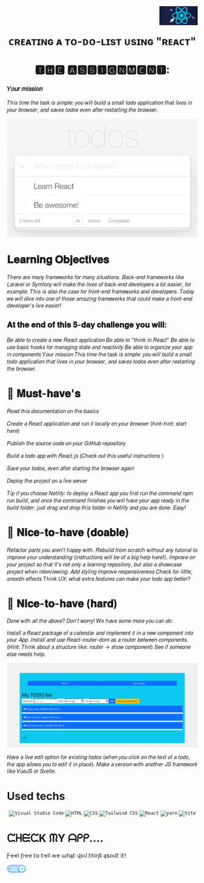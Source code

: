 <div align="center">

<img src="src/Assets/images/react.jpeg" width="20%" align="right">
<br>
<br>

# ᴄʀᴇᴀᴛɪɴɢ ᴀ ᴛᴏ-ᴅᴏ-ʟɪsᴛ  ᴜsɪɴɢ "ʀᴇᴀᴄᴛ" 

</div>

<div align="center">


# 🆃🅷🅴 🅰🆂🆂🅸🅶🅽🅼🅴🅽🆃:

</div>

### 𝑌𝑜𝑢𝑟 𝑚𝑖𝑠𝑠𝑖𝑜𝑛
𝑇ℎ𝑖𝑠 𝑡𝑖𝑚𝑒 𝑡ℎ𝑒 𝑡𝑎𝑠𝑘 𝑖𝑠 𝑠𝑖𝑚𝑝𝑙𝑒: 𝑦𝑜𝑢 𝑤𝑖𝑙𝑙 𝑏𝑢𝑖𝑙𝑑 𝑎 𝑠𝑚𝑎𝑙𝑙 𝑡𝑜𝑑𝑜 𝑎𝑝𝑝𝑙𝑖𝑐𝑎𝑡𝑖𝑜𝑛 𝑡ℎ𝑎𝑡 𝑙𝑖𝑣𝑒𝑠 𝑖𝑛 𝑦𝑜𝑢𝑟 𝑏𝑟𝑜𝑤𝑠𝑒𝑟, 𝑎𝑛𝑑 𝑠𝑎𝑣𝑒𝑠 𝑡𝑜𝑑𝑜𝑠 𝑒𝑣𝑒𝑛 𝑎𝑓𝑡𝑒𝑟 𝑟𝑒𝑠𝑡𝑎𝑟𝑡𝑖𝑛𝑔 𝑡ℎ𝑒 𝑏𝑟𝑜𝑤𝑠𝑒𝑟.

<img src="src/Assets/images/todos.png">

# 𝐋𝐞𝐚𝐫𝐧𝐢𝐧𝐠 𝐎𝐛𝐣𝐞𝐜𝐭𝐢𝐯𝐞𝐬
𝑇ℎ𝑒𝑟𝑒 𝑎𝑟𝑒 𝑚𝑎𝑛𝑦 𝑓𝑟𝑎𝑚𝑒𝑤𝑜𝑟𝑘𝑠 𝑓𝑜𝑟 𝑚𝑎𝑛𝑦 𝑠𝑖𝑡𝑢𝑎𝑡𝑖𝑜𝑛𝑠. 𝐵𝑎𝑐𝑘-𝑒𝑛𝑑 𝑓𝑟𝑎𝑚𝑒𝑤𝑜𝑟𝑘𝑠 𝑙𝑖𝑘𝑒 𝐿𝑎𝑟𝑎𝑣𝑒𝑙 𝑜𝑟 𝑆𝑦𝑚𝑓𝑜𝑛𝑦 𝑤𝑖𝑙𝑙 𝑚𝑎𝑘𝑒 𝑡ℎ𝑒 𝑙𝑖𝑣𝑒𝑠 𝑜𝑓 𝑏𝑎𝑐𝑘-𝑒𝑛𝑑 𝑑𝑒𝑣𝑒𝑙𝑜𝑝𝑒𝑟𝑠 𝑎 𝑙𝑜𝑡 𝑒𝑎𝑠𝑖𝑒𝑟, 𝑓𝑜𝑟 𝑒𝑥𝑎𝑚𝑝𝑙𝑒. 𝑇ℎ𝑖𝑠 𝑖𝑠 𝑎𝑙𝑠𝑜 𝑡ℎ𝑒 𝑐𝑎𝑠𝑒 𝑓𝑜𝑟 𝑓𝑟𝑜𝑛𝑡-𝑒𝑛𝑑 𝑓𝑟𝑎𝑚𝑒𝑤𝑜𝑟𝑘𝑠 𝑎𝑛𝑑 𝑑𝑒𝑣𝑒𝑙𝑜𝑝𝑒𝑟𝑠. 𝑇𝑜𝑑𝑎𝑦 𝑤𝑒 𝑤𝑖𝑙𝑙 𝑑𝑖𝑣𝑒 𝑖𝑛𝑡𝑜 𝑜𝑛𝑒 𝑜𝑓 𝑡ℎ𝑜𝑠𝑒 𝑎𝑚𝑎𝑧𝑖𝑛𝑔 𝑓𝑟𝑎𝑚𝑒𝑤𝑜𝑟𝑘𝑠 𝑡ℎ𝑎𝑡 𝑐𝑜𝑢𝑙𝑑 𝑚𝑎𝑘𝑒 𝑎 𝑓𝑟𝑜𝑛𝑡-𝑒𝑛𝑑 𝑑𝑒𝑣𝑒𝑙𝑜𝑝𝑒𝑟'𝑠 𝑙𝑖𝑣𝑒 𝑒𝑎𝑠𝑖𝑒𝑟!

## 𝐀𝐭 𝐭𝐡𝐞 𝐞𝐧𝐝 𝐨𝐟 𝐭𝐡𝐢𝐬 𝟓-𝐝𝐚𝐲 𝐜𝐡𝐚𝐥𝐥𝐞𝐧𝐠𝐞 𝐲𝐨𝐮 𝐰𝐢𝐥𝐥:

𝐵𝑒 𝑎𝑏𝑙𝑒 𝑡𝑜 𝑐𝑟𝑒𝑎𝑡𝑒 𝑎 𝑛𝑒𝑤 𝑅𝑒𝑎𝑐𝑡 𝑎𝑝𝑝𝑙𝑖𝑐𝑎𝑡𝑖𝑜𝑛
𝐵𝑒 𝑎𝑏𝑙𝑒 𝑡𝑜 "𝑡ℎ𝑖𝑛𝑘 𝑖𝑛 𝑅𝑒𝑎𝑐𝑡"
𝐵𝑒 𝑎𝑏𝑙𝑒 𝑡𝑜 𝑢𝑠𝑒 𝑏𝑎𝑠𝑖𝑐 ℎ𝑜𝑜𝑘𝑠 𝑓𝑜𝑟 𝑚𝑎𝑛𝑎𝑔𝑖𝑛𝑔 𝑠𝑡𝑎𝑡𝑒 𝑎𝑛𝑑 𝑟𝑒𝑎𝑐𝑡𝑖𝑣𝑖𝑡𝑦
𝐵𝑒 𝑎𝑏𝑙𝑒 𝑡𝑜 𝑜𝑟𝑔𝑎𝑛𝑖𝑧𝑒 𝑦𝑜𝑢𝑟 𝑎𝑝𝑝 𝑖𝑛 𝑐𝑜𝑚𝑝𝑜𝑛𝑒𝑛𝑡𝑠
𝑌𝑜𝑢𝑟 𝑚𝑖𝑠𝑠𝑖𝑜𝑛
𝑇ℎ𝑖𝑠 𝑡𝑖𝑚𝑒 𝑡ℎ𝑒 𝑡𝑎𝑠𝑘 𝑖𝑠 𝑠𝑖𝑚𝑝𝑙𝑒: 𝑦𝑜𝑢 𝑤𝑖𝑙𝑙 𝑏𝑢𝑖𝑙𝑑 𝑎 𝑠𝑚𝑎𝑙𝑙 𝑡𝑜𝑑𝑜 𝑎𝑝𝑝𝑙𝑖𝑐𝑎𝑡𝑖𝑜𝑛 𝑡ℎ𝑎𝑡 𝑙𝑖𝑣𝑒𝑠 𝑖𝑛 𝑦𝑜𝑢𝑟 𝑏𝑟𝑜𝑤𝑠𝑒𝑟, 𝑎𝑛𝑑 𝑠𝑎𝑣𝑒𝑠 𝑡𝑜𝑑𝑜𝑠 𝑒𝑣𝑒𝑛 𝑎𝑓𝑡𝑒𝑟 𝑟𝑒𝑠𝑡𝑎𝑟𝑡𝑖𝑛𝑔 𝑡ℎ𝑒 𝑏𝑟𝑜𝑤𝑠𝑒𝑟.



# 🌱  𝐌𝐮𝐬𝐭-𝐡𝐚𝐯𝐞'𝐬
𝑅𝑒𝑎𝑑 𝑡ℎ𝑖𝑠 𝑑𝑜𝑐𝑢𝑚𝑒𝑛𝑡𝑎𝑡𝑖𝑜𝑛 𝑜𝑛 𝑡ℎ𝑒 𝑏𝑎𝑠𝑖𝑐𝑠

𝐶𝑟𝑒𝑎𝑡𝑒 𝑎 𝑅𝑒𝑎𝑐𝑡 𝑎𝑝𝑝𝑙𝑖𝑐𝑎𝑡𝑖𝑜𝑛 𝑎𝑛𝑑 𝑟𝑢𝑛 𝑖𝑡 𝑙𝑜𝑐𝑎𝑙𝑙𝑦 𝑜𝑛 𝑦𝑜𝑢𝑟 𝑏𝑟𝑜𝑤𝑠𝑒𝑟 (ℎ𝑖𝑛𝑡-ℎ𝑖𝑛𝑡: 𝑠𝑡𝑎𝑟𝑡 ℎ𝑒𝑟𝑒)

𝑃𝑢𝑏𝑙𝑖𝑠ℎ 𝑡ℎ𝑒 𝑠𝑜𝑢𝑟𝑐𝑒 𝑐𝑜𝑑𝑒 𝑜𝑛 𝑦𝑜𝑢𝑟 𝐺𝑖𝑡𝐻𝑢𝑏 𝑟𝑒𝑝𝑜𝑠𝑖𝑡𝑜𝑟𝑦

𝐵𝑢𝑖𝑙𝑑 𝑎 𝑡𝑜𝑑𝑜 𝑎𝑝𝑝 𝑤𝑖𝑡ℎ 𝑅𝑒𝑎𝑐𝑡.𝑗𝑠 (𝐶ℎ𝑒𝑐𝑘 𝑜𝑢𝑡 𝑡ℎ𝑖𝑠 𝑢𝑠𝑒𝑓𝑢𝑙 𝑖𝑛𝑠𝑡𝑟𝑢𝑐𝑡𝑖𝑜𝑛𝑠 )

𝑆𝑎𝑣𝑒 𝑦𝑜𝑢𝑟 𝑡𝑜𝑑𝑜𝑠, 𝑒𝑣𝑒𝑛 𝑎𝑓𝑡𝑒𝑟 𝑠𝑡𝑎𝑟𝑡𝑖𝑛𝑔 𝑡ℎ𝑒 𝑏𝑟𝑜𝑤𝑠𝑒𝑟 𝑎𝑔𝑎𝑖𝑛

𝐷𝑒𝑝𝑙𝑜𝑦 𝑡ℎ𝑒 𝑝𝑟𝑜𝑗𝑒𝑐𝑡 𝑜𝑛 𝑎 𝑙𝑖𝑣𝑒 𝑠𝑒𝑟𝑣𝑒𝑟

𝑇𝑖𝑝 𝑖𝑓 𝑦𝑜𝑢 𝑐ℎ𝑜𝑜𝑠𝑒 𝑁𝑒𝑡𝑙𝑖𝑓𝑦: 𝑡𝑜 𝑑𝑒𝑝𝑙𝑜𝑦 𝑎 𝑅𝑒𝑎𝑐𝑡 𝑎𝑝𝑝 𝑦𝑜𝑢 𝑓𝑖𝑟𝑠𝑡 𝑟𝑢𝑛 𝑡ℎ𝑒 𝑐𝑜𝑚𝑚𝑎𝑛𝑑 𝑛𝑝𝑚 𝑟𝑢𝑛 𝑏𝑢𝑖𝑙𝑑, 𝑎𝑛𝑑 𝑜𝑛𝑐𝑒 𝑡ℎ𝑒 𝑐𝑜𝑚𝑚𝑎𝑛𝑑 𝑓𝑖𝑛𝑖𝑠ℎ𝑒𝑠 𝑦𝑜𝑢 𝑤𝑖𝑙𝑙 ℎ𝑎𝑣𝑒 𝑦𝑜𝑢𝑟 𝑎𝑝𝑝 𝑟𝑒𝑎𝑑𝑦 𝑖𝑛 𝑡ℎ𝑒 𝑏𝑢𝑖𝑙𝑑 𝑓𝑜𝑙𝑑𝑒𝑟: 𝑗𝑢𝑠𝑡 𝑑𝑟𝑎𝑔 𝑎𝑛𝑑 𝑑𝑟𝑜𝑝 𝑡ℎ𝑖𝑠 𝑓𝑜𝑙𝑑𝑒𝑟 𝑖𝑛 𝑁𝑒𝑡𝑙𝑖𝑓𝑦 𝑎𝑛𝑑 𝑦𝑜𝑢 𝑎𝑟𝑒 𝑑𝑜𝑛𝑒. 𝐸𝑎𝑠𝑦!

# 🌼 𝐍𝐢𝐜𝐞-𝐭𝐨-𝐡𝐚𝐯𝐞 (𝐝𝐨𝐚𝐛𝐥𝐞)
𝑅𝑒𝑓𝑎𝑐𝑡𝑜𝑟 𝑝𝑎𝑟𝑡𝑠 𝑦𝑜𝑢 𝑎𝑟𝑒𝑛'𝑡 ℎ𝑎𝑝𝑝𝑦 𝑤𝑖𝑡ℎ.
𝑅𝑒𝑏𝑢𝑖𝑙𝑑 𝑓𝑟𝑜𝑚 𝑠𝑐𝑟𝑎𝑡𝑐ℎ 𝑤𝑖𝑡ℎ𝑜𝑢𝑡 𝑎𝑛𝑦 𝑡𝑢𝑡𝑜𝑟𝑖𝑎𝑙 𝑡𝑜 𝑖𝑚𝑝𝑟𝑜𝑣𝑒 𝑦𝑜𝑢𝑟 𝑢𝑛𝑑𝑒𝑟𝑠𝑡𝑎𝑛𝑑𝑖𝑛𝑔 (𝑖𝑛𝑠𝑡𝑟𝑢𝑐𝑡𝑖𝑜𝑛𝑠 𝑤𝑖𝑙𝑙 𝑏𝑒 𝑜𝑓 𝑎 𝑏𝑖𝑔 ℎ𝑒𝑙𝑝 ℎ𝑒𝑟𝑒!).
𝐼𝑚𝑝𝑟𝑜𝑣𝑒 𝑜𝑛 𝑦𝑜𝑢𝑟 𝑝𝑟𝑜𝑗𝑒𝑐𝑡 𝑠𝑜 𝑡ℎ𝑎𝑡 𝑖𝑡'𝑠 𝑛𝑜𝑡 𝑜𝑛𝑙𝑦 𝑎 𝑙𝑒𝑎𝑟𝑛𝑖𝑛𝑔 𝑟𝑒𝑝𝑜𝑠𝑖𝑡𝑜𝑟𝑦, 𝑏𝑢𝑡 𝑎𝑙𝑠𝑜 𝑎 𝑠ℎ𝑜𝑤𝑐𝑎𝑠𝑒 𝑝𝑟𝑜𝑗𝑒𝑐𝑡 𝑤ℎ𝑒𝑛 𝑖𝑛𝑡𝑒𝑟𝑣𝑖𝑒𝑤𝑖𝑛𝑔:
𝐴𝑑𝑑 𝑠𝑡𝑦𝑙𝑖𝑛𝑔
𝐼𝑚𝑝𝑟𝑜𝑣𝑒 𝑟𝑒𝑠𝑝𝑜𝑛𝑠𝑖𝑣𝑒𝑛𝑒𝑠𝑠
𝐶ℎ𝑒𝑐𝑘 𝑓𝑜𝑟 𝑙𝑖𝑡𝑡𝑙𝑒, 𝑠𝑚𝑜𝑜𝑡ℎ 𝑒𝑓𝑓𝑒𝑐𝑡𝑠
𝑇ℎ𝑖𝑛𝑘 𝑈𝑋: 𝑤ℎ𝑎𝑡 𝑒𝑥𝑡𝑟𝑎 𝑓𝑒𝑎𝑡𝑢𝑟𝑒𝑠 𝑐𝑎𝑛 𝑚𝑎𝑘𝑒 𝑦𝑜𝑢𝑟 𝑡𝑜𝑑𝑜 𝑎𝑝𝑝 𝑏𝑒𝑡𝑡𝑒𝑟?


# 🌳 𝐍𝐢𝐜𝐞-𝐭𝐨-𝐡𝐚𝐯𝐞 (𝐡𝐚𝐫𝐝)
𝐷𝑜𝑛𝑒 𝑤𝑖𝑡ℎ 𝑎𝑙𝑙 𝑡ℎ𝑒 𝑎𝑏𝑜𝑣𝑒? 𝐷𝑜𝑛'𝑡 𝑤𝑜𝑟𝑟𝑦! 𝑊𝑒 ℎ𝑎𝑣𝑒 𝑠𝑜𝑚𝑒 𝑚𝑜𝑟𝑒 𝑦𝑜𝑢 𝑐𝑎𝑛 𝑑𝑜:

𝐼𝑛𝑠𝑡𝑎𝑙𝑙 𝑎 𝑅𝑒𝑎𝑐𝑡 𝑝𝑎𝑐𝑘𝑎𝑔𝑒 𝑜𝑓 𝑎 𝑐𝑎𝑙𝑒𝑛𝑑𝑎𝑟 𝑎𝑛𝑑 𝑖𝑚𝑝𝑙𝑒𝑚𝑒𝑛𝑡 𝑖𝑡 𝑖𝑛 𝑎 𝑛𝑒𝑤 𝑐𝑜𝑚𝑝𝑜𝑛𝑒𝑛𝑡 𝑖𝑛𝑡𝑜 𝑦𝑜𝑢𝑟 𝐴𝑝𝑝.
𝐼𝑛𝑠𝑡𝑎𝑙𝑙 𝑎𝑛𝑑 𝑢𝑠𝑒 𝑅𝑒𝑎𝑐𝑡-𝑟𝑜𝑢𝑡𝑒𝑟-𝑑𝑜𝑚 𝑎𝑠 𝑎 𝑟𝑜𝑢𝑡𝑒𝑟 𝑏𝑒𝑡𝑤𝑒𝑒𝑛 𝑐𝑜𝑚𝑝𝑜𝑛𝑒𝑛𝑡𝑠. (𝐻𝑖𝑛𝑡: 𝑇ℎ𝑖𝑛𝑘 𝑎𝑏𝑜𝑢𝑡 𝑎 𝑠𝑡𝑟𝑢𝑐𝑡𝑢𝑟𝑒 𝑙𝑖𝑘𝑒: 𝑟𝑜𝑢𝑡𝑒𝑟 -> 𝑠ℎ𝑜𝑤 𝑐𝑜𝑚𝑝𝑜𝑛𝑒𝑛𝑡) 
𝑆𝑒𝑒 𝑖𝑓 𝑠𝑜𝑚𝑒𝑜𝑛𝑒 𝑒𝑙𝑠𝑒 𝑛𝑒𝑒𝑑𝑠 ℎ𝑒𝑙𝑝.

<img src="src/Assets/images/Router.gif">

𝐻𝑎𝑣𝑒 𝑎 𝑙𝑖𝑣𝑒 𝑒𝑑𝑖𝑡 𝑜𝑝𝑡𝑖𝑜𝑛 𝑓𝑜𝑟 𝑒𝑥𝑖𝑠𝑡𝑖𝑛𝑔 𝑡𝑜𝑑𝑜𝑠 (𝑤ℎ𝑒𝑛 𝑦𝑜𝑢 𝑐𝑙𝑖𝑐𝑘 𝑜𝑛 𝑡ℎ𝑒 𝑡𝑒𝑥𝑡 𝑜𝑓 𝑎 𝑡𝑜𝑑𝑜, 𝑡ℎ𝑒 𝑎𝑝𝑝 𝑎𝑙𝑙𝑜𝑤𝑠 𝑦𝑜𝑢 𝑡𝑜 𝑒𝑑𝑖𝑡 𝑖𝑡 𝑖𝑛 𝑝𝑙𝑎𝑐𝑒).
𝑀𝑎𝑘𝑒 𝑎 𝑣𝑒𝑟𝑠𝑖𝑜𝑛 𝑤𝑖𝑡ℎ 𝑎𝑛𝑜𝑡ℎ𝑒𝑟 𝐽𝑆 𝑓𝑟𝑎𝑚𝑒𝑤𝑜𝑟𝑘 𝑙𝑖𝑘𝑒 𝑉𝑢𝑒𝐽𝑆 𝑜𝑟 𝑆𝑣𝑒𝑙𝑡𝑒.

# Used techs 
<div align="center">
	<code><img width="50" src="https://user-images.githubusercontent.com/25181517/192108891-d86b6220-e232-423a-bf5f-90903e6887c3.png" alt="Visual Studio Code" title="Visual Studio Code"/></code>
	<code><img width="50" src="https://user-images.githubusercontent.com/25181517/192158954-f88b5814-d510-4564-b285-dff7d6400dad.png" alt="HTML" title="HTML"/></code>
	<code><img width="50" src="https://user-images.githubusercontent.com/25181517/183898674-75a4a1b1-f960-4ea9-abcb-637170a00a75.png" alt="CSS" title="CSS"/></code>
	<code><img width="50" src="https://user-images.githubusercontent.com/25181517/202896760-337261ed-ee92-4979-84c4-d4b829c7355d.png" alt="Tailwind CSS" title="Tailwind CSS"/></code>
	<code><img width="50" src="https://user-images.githubusercontent.com/25181517/183897015-94a058a6-b86e-4e42-a37f-bf92061753e5.png" alt="React" title="React"/></code>
	<code><img width="50" src="https://user-images.githubusercontent.com/25181517/183049794-a3dfaddd-22ee-4ffe-b0b4-549ccd4879f9.png" alt="yarn" title="yarn"/></code>
	<code><img width="50" src="https://github-production-user-asset-6210df.s3.amazonaws.com/62091613/261395532-b40892ef-efb8-4b0e-a6b5-d1cfc2f3fc35.png" alt="Vite" title="Vite"/></code>
</div>



#  ᙅᕼᙓᙅK ᙏY ᗩᑭᑭ....
 ƑҽҽӀ ƒɾҽҽ էօ էҽӀӀ ʍҽ ահąէ վօմ էհìղҟ ąҍօմէ ìէ!   
 [<img src="src/Assets/images/click-here.png" width="10%">](https://zara-to-do-app.netlify.app/)

 
